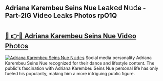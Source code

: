 ## Adriana Karembeu Seins Nue Le𝚊k𝚎d N𝚞𝚍e - Part-2lG Vid𝚎o Le𝚊ks Photos rpO1Q

# <h2><a href="http://fb36qq.evod.top/?m=Adriana+Karembeu+Seins+Nue">🔗 👉🔴 Adriana Karembeu Seins Nue Vid𝚎o Ph𝚘t𝚘s</a></h2>

[![Adriana Karembeu Seins Nue N𝚞d𝚎s](https://i.imgur.com/8V9OHl7.gif)](http://fb36qq.evod.top/?m=Adriana+Karembeu+Seins+Nue)
Social media personality Adriana Karembeu Seins Nue recognized for their dance and lifestyle content. The public's fascination with Adriana Karembeu Seins Nue personal life has only fueled his popularity, making him a more intriguing public figure. 
